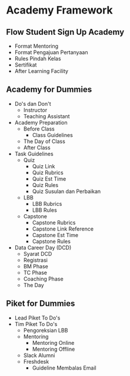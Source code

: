 # Academy Framework

## Flow Student Sign Up Academy

- Format Mentoring
- Format Pengajuan Pertanyaan
- Rules Pindah Kelas
- Sertifikat
- After Learning Facility

## Academy for Dummies

- Do's dan Don't 
  + Instructor
  + Teaching Assistant
- Academy Preparation
  + Before Class
    * Class Guidelines
  + The Day of Class
  + After Class
- Task Guidelines
  + Quiz
    * Quiz Link
    * Quiz Rubrics
    * Quiz Est Time
    * Quiz Rules
    * Quiz Susulan dan Perbaikan
  + LBB
    * LBB Rubrics
    * LBB Rules
  + Capstone
    * Capstone Rubrics
    * Capstone Link Reference
    * Capstone Est Time
    * Capstone Rules 
- Data Career Day (DCD)
  + Syarat DCD
  + Registrasi
  + BM Phase
  + TC Phase
  + Coaching Phase
  + The Day 
  
## Piket for Dummies

- Lead Piket To Do's
- Tim Piket To Do's
  + Pengoreksian LBB
  + Mentoring
    * Mentoring Online
    * Mentoring Offline
  + Slack Alumni
  + Freshdesk
    * Guideline Membalas Email 
  
